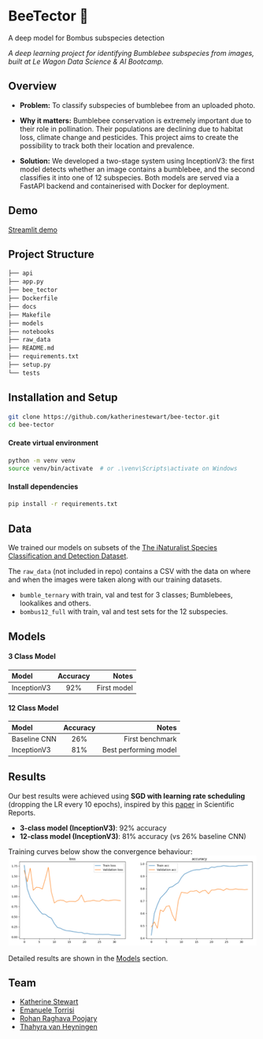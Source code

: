 # BeeTector 🐝

A deep model for Bombus subspecies detection

_A deep learning project for identifying Bumblebee subspecies from images, built at Le Wagon Data Science & AI Bootcamp._

## Overview

- **Problem:** To classify subspecies of bumblebee from an uploaded photo.

- **Why it matters:** Bumblebee conservation is extremely important due to their role in pollination.  Their populations are declining due to habitat loss,
climate change and pesticides.  This project aims to create the possibility to
track both their location and prevalence.

- **Solution:** We developed a two-stage system using InceptionV3: the first model detects whether an image contains a bumblebee, and the second classifies it into one of 12 subspecies. Both models are served via a FastAPI backend and containerised with Docker for deployment.

## Demo

[Streamlit demo](https://beetector.streamlit.app/)


## Project Structure

```bash
├── api
├── app.py
├── bee_tector
├── Dockerfile
├── docs
├── Makefile
├── models
├── notebooks
├── raw_data
├── README.md
├── requirements.txt
├── setup.py
└── tests
```

## Installation and Setup

```bash
git clone https://github.com/katherinestewart/bee-tector.git
cd bee-tector
```

#### Create virtual environment
```bash
python -m venv venv
source venv/bin/activate  # or .\venv\Scripts\activate on Windows
```

#### Install dependencies
```bash
pip install -r requirements.txt
```

## Data

We trained our models on subsets of the [The iNaturalist Species Classification and Detection Dataset](https://arxiv.org/abs/1707.06642?).

The `raw_data` (not included in repo) contains a CSV with the data on where and when the images were taken along with our training datasets.
- `bumble_ternary` with train, val and test for 3 classes; Bumblebees, lookalikes and others.
- `bombus12_full` with train, val and test sets for the 12 subspecies.

## Models

#### 3 Class Model
| Model          | Accuracy | Notes               |
|:---------------|:--------:|--------------------:|
| InceptionV3    |   92%    | First model         |

#### 12 Class Model
| Model          | Accuracy | Notes                 |
|:---------------|:--------:|----------------------:|
| Baseline CNN   |   26%    | First benchmark       |
| InceptionV3    |   81%    | Best performing model |


## Results

Our best results were achieved using **SGD with learning rate scheduling** (dropping the LR every 10 epochs), inspired by this [paper](https://www.nature.com/articles/s41598-021-87210-1) in Scientific Reports.

- **3-class model (InceptionV3)**: 92% accuracy
- **12-class model (InceptionV3)**: 81% accuracy (vs 26% baseline CNN)

Training curves below show the convergence behaviour:
![Training curves](docs/learning_curves.png)

Detailed results are shown in the [Models](#models) section.

## Team

- [Katherine Stewart](https://www.linkedin.com/in/katherine-stewart-a3933b354/)
- [Emanuele Torrisi](https://www.linkedin.com/in/emanuele-torrisi-08a3572a4/)
- [Rohan Raghava Poojary]()
- [Thahyra van Heyningen](https://www.linkedin.com/in/thahyravh/)
